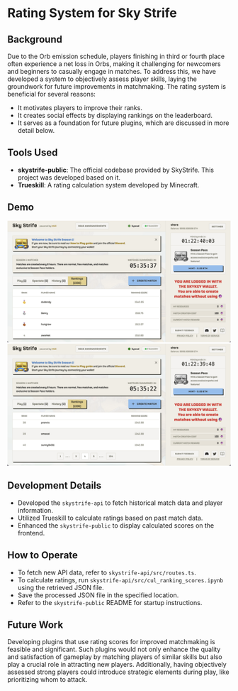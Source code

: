# Rating System for Sky Strife

## Background
Due to the Orb emission schedule, players finishing in third or fourth place often experience a net loss in Orbs, making it challenging for newcomers and beginners to casually engage in matches. To address this, we have developed a system to objectively assess player skills, laying the groundwork for future improvements in matchmaking. The rating system is beneficial for several reasons:
- It motivates players to improve their ranks.
- It creates social effects by displaying rankings on the leaderboard.
- It serves as a foundation for future plugins, which are discussed in more detail below.

## Tools Used
- **skystrife-public**: The official codebase provided by SkyStrife. This project was developed based on it.
- **Trueskill**: A rating calculation system developed by Minecraft.

## Demo
![Screenshot1](./Screenshot_1.png)
![Screenshot2](./Screenshot_2.png)

## Development Details
- Developed the `skystrife-api` to fetch historical match data and player information.
- Utilized Trueskill to calculate ratings based on past match data.
- Enhanced the `skystrife-public` to display calculated scores on the frontend.

## How to Operate
- To fetch new API data, refer to `skystrife-api/src/routes.ts`.
- To calculate ratings, run `skystrife-api/src/cul_ranking_scores.ipynb` using the retrieved JSON file.
- Save the processed JSON file in the specified location.
- Refer to the `skystrife-public` README for startup instructions.

## Future Work
Developing plugins that use rating scores for improved matchmaking is feasible and significant. Such plugins would not only enhance the quality and satisfaction of gameplay by matching players of similar skills but also play a crucial role in attracting new players. Additionally, having objectively assessed strong players could introduce strategic elements during play, like prioritizing whom to attack.
